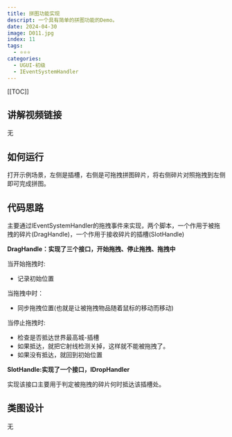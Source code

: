 ```yaml
---
title: 拼图功能实现
descript: 一个具有简单的拼图功能的Demo。
date: 2024-04-30
image: D011.jpg
index: 11
tags:
  - ⭐️⭐️⭐️
categories:
  - UGUI-初级
  - IEventSystemHandler
---
```


[[TOC]]

## 讲解视频链接
无

## 如何运行
打开示例场景，左侧是插槽，右侧是可拖拽拼图碎片，将右侧碎片对照拖拽到左侧即可完成拼图。

## 代码思路

主要通过IEventSystemHandler的拖拽事件来实现，两个脚本，一个作用于被拖拽的碎片(DragHandle)，一个作用于接收碎片的插槽(SlotHandle)

**DragHandle：实现了三个接口，开始拖拽、停止拖拽、拖拽中**

当开始拖拽时:

- 记录初始位置

当拖拽中时：

- 同步拖拽位置(也就是让被拖拽物品随着鼠标的移动而移动)

当停止拖拽时:

- 检查是否抵达世界最高城-插槽
- 如果抵达，就把它射线检测关掉，这样就不能被拖拽了。
- 如果没有抵达，就回到初始位置

**SlotHandle:实现了一个接口，IDropHandler**

实现该接口主要用于判定被拖拽的碎片何时抵达该插槽处。

## 类图设计
无

